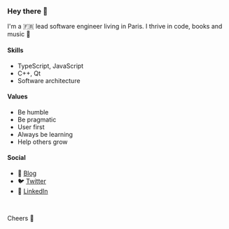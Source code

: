 ### Hey there 👋

I'm a 🇫🇷 lead software engineer living in Paris. I thrive in code, books and music 🤘

#### Skills
- TypeScript, JavaScript
- C++, Qt
- Software architecture

#### Values
- Be humble
- Be pragmatic
- User first
- Always be learning
- Help others grow

#### Social
- 📓 [Blog](https://github.com/mbauny/blog#meet-the-engineer)
- 🐦 [Twitter](https://twitter.com/mbauny)
- 🤝 [LinkedIn](https://www.linkedin.com/in/mbauny)

<br/>

Cheers 🍻
